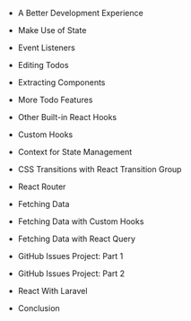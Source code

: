 - A Better Development Experience

- Make Use of State
- Event Listeners
- Editing Todos
- Extracting Components
- More Todo Features
- Other Built-in React Hooks
- Custom Hooks
- Context for State Management
- CSS Transitions with React Transition Group
- React Router

- Fetching Data
- Fetching Data with Custom Hooks
- Fetching Data with React Query

- GitHub Issues Project: Part 1
- GitHub Issues Project: Part 2

- React With Laravel
- Conclusion
